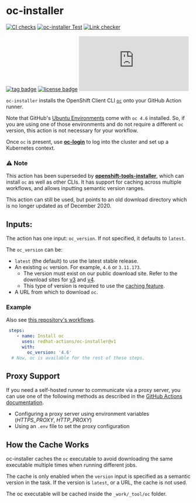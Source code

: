 # oc-installer

[![CI checks](https://github.com/redhat-actions/oc-installer/workflows/CI%20checks/badge.svg)](https://github.com/redhat-actions/oc-installer/actions?query=workflow%3A%22CI+checks%22)
[![oc-installer Test](https://github.com/redhat-actions/oc-installer/workflows/oc-installer%20Test/badge.svg)](https://github.com/redhat-actions/oc-installer/actions?query=workflow%3A%22oc-installer+Test%22)
[![Link checker](https://github.com/redhat-actions/oc-installer/workflows/Link%20checker/badge.svg)](https://github.com/redhat-actions/oc-installer/actions?query=workflow%3A%22Link+checker%22)
<br><br>
[![tag badge](https://img.shields.io/github/v/tag/redhat-actions/oc-installer)](https://github.com/redhat-actions/oc-installer/tags)
[![license badge](https://img.shields.io/github/license/redhat-actions/oc-installer)](./LICENSE)
[![size badge](https://img.shields.io/github/size/redhat-actions/oc-installer/dist/index.js)](./dist)

`oc-installer` installs the OpenShift Client CLI [`oc`](https://github.com/openshift/oc) onto your GitHub Action runner.

Note that GitHub's [Ubuntu Environments](https://github.com/actions/virtual-environments#available-environments) come with `oc 4.6` installed. So, if you are using one of those environments and do not require a different `oc` version, this action is not necessary for your workflow.

Once `oc` is present, use [**oc-login**](https://github.com/redhat-actions/oc-login) to log into the cluster and set up a Kubernetes context.

### ⚠ Note
This action has been superseded by [**openshift-tools-installer**](https://github.com/redhat-actions/openshift-tools-installer), which can install `oc` as well as other CLIs. It has support for caching across multiple workflows, and allows inputting semantic version ranges.

This action can still be used, but points to an old download directory which is no longer updated as of December 2020.

## Inputs:

The action has one input: `oc_version`. If not specified, it defaults to `latest`.

The `oc_version` can be:
- `latest` (the default) to use the latest stable release.
- An existing `oc` version. For example, `4.6` or `3.11.173`.
  - The version must exist on our public download site. Refer to the download sites for [v3](https://mirror.openshift.com/pub/openshift-v3/clients/) and [v4](https://mirror.openshift.com/pub/openshift-v4/clients/oc/).
  - This type of version is required to use the [caching feature](#how-the-cache-works).
- A URL from which to download `oc`.

### Example
Also see [this repository's workflows](./.github/workflows/).

```yaml
 steps:
    - name: Install oc
      uses: redhat-actions/oc-installer@v1
      with:
        oc_version: '4.6'
  # Now, oc is available for the rest of these steps.
```

## Proxy Support

If you need a self-hosted runner to communicate via a proxy server, you can use one of the following methods as described in the [GitHub Actions documentation](https://help.github.com/en/actions/hosting-your-own-runners/using-a-proxy-server-with-self-hosted-runners). <!-- markdown-link-check-disable-line -->

- Configuring a proxy server using environment variables (*HTTPS_PROXY*, *HTTP_PROXY*)
- Using an `.env` file to set the proxy configuration

<a id="how-the-cache-works"></a>
## How the Cache Works

oc-installer caches the `oc` executable to avoid downloading the same executable multiple times when running different jobs.

The cache is only enabled when the `version` input is specified as a semantic version in the task. If the version is `latest`, or a URL, the cache is not used.

The oc executable will be cached inside the `_work/_tool/oc` folder.
